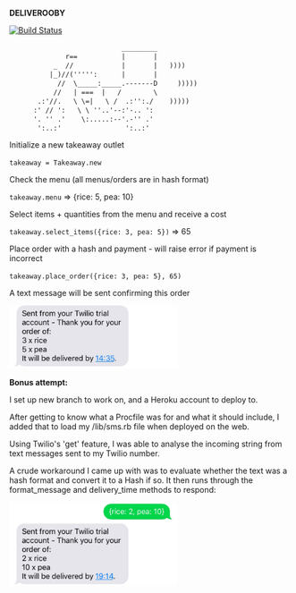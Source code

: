 **DELIVEROOBY**

[![Build Status](https://travis-ci.org/paulalexrees/takeaway-challenge.svg?branch=master)](https://travis-ci.org/paulalexrees/takeaway-challenge)
```
                            _________
              r==           |       |
           _  //            |       |   ))))
          |_)//(''''':      |       |
            //  \_____:_____.-------D     )))))
           //   | ===  |   /        \
       .:'//.   \ \=|   \ /  .:'':./    )))))
      :' // ':   \ \ ''..'--:'-.. ':
      '. '' .'    \:.....:--'.-'' .'
       ':..:'                ':..:'

```

Initialize a new takeaway outlet

  `takeaway = Takeaway.new`

Check the menu (all menus/orders are in hash format)

  `takeaway.menu` => {rice: 5, pea: 10}

Select items + quantities from the menu and receive a cost

  `takeaway.select_items({rice: 3, pea: 5})` => 65

Place order with a hash and payment - will raise error if payment is incorrect

  `takeaway.place_order({rice: 3, pea: 5}, 65)`

A text message will be sent confirming this order

<img src=/images/orderconf.jpg width=300/>

**Bonus attempt:**

I set up new branch to work on, and a Heroku account to deploy to.

After getting to know what a Procfile was for and what it should include, I added that to load my /lib/sms.rb file when deployed on the web.

Using Twilio's 'get' feature, I was able to analyse the incoming string from text messages sent to my Twilio number.

A crude workaround I came up with was to evaluate whether the text was a hash format and convert it to a Hash if so. It then runs through the format_message and delivery_time methods to respond:

<img src=/images/textconf.jpg width=300/>
